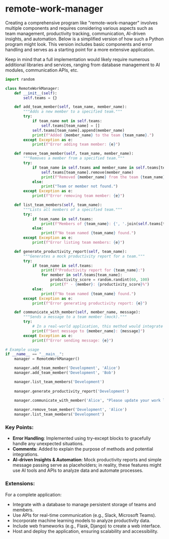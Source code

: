 # remote-work-manager

Creating a comprehensive program like "remote-work-manager" involves multiple components and requires considering various aspects such as team management, productivity tracking, communication, AI-driven insights, and automation. Below is a simplified version of how such a Python program might look. This version includes basic components and error handling and serves as a starting point for a more extensive application.

Keep in mind that a full implementation would likely require numerous additional libraries and services, ranging from database management to AI modules, communication APIs, etc.

```python
import random

class RemoteWorkManager:
    def __init__(self):
        self.teams = {}

    def add_team_member(self, team_name, member_name):
        """Adds a new member to a specified team."""
        try:
            if team_name not in self.teams:
                self.teams[team_name] = []
            self.teams[team_name].append(member_name)
            print(f"Added {member_name} to the team {team_name}.")
        except Exception as e:
            print(f"Error adding team member: {e}")

    def remove_team_member(self, team_name, member_name):
        """Removes a member from a specified team."""
        try:
            if team_name in self.teams and member_name in self.teams[team_name]:
                self.teams[team_name].remove(member_name)
                print(f"Removed {member_name} from the team {team_name}.")
            else:
                print("Team or member not found.")
        except Exception as e:
            print(f"Error removing team member: {e}")

    def list_team_members(self, team_name):
        """Lists all members of a specified team."""
        try:
            if team_name in self.teams:
                print(f"Members of {team_name}: {', '.join(self.teams[team_name])}")
            else:
                print(f"No team named {team_name} found.")
        except Exception as e:
            print(f"Error listing team members: {e}")

    def generate_productivity_report(self, team_name):
        """Generates a mock productivity report for a team."""
        try:
            if team_name in self.teams:
                print(f"Productivity report for {team_name}:")
                for member in self.teams[team_name]:
                    productivity_score = random.randint(60, 100)
                    print(f" - {member}: {productivity_score}%")
            else:
                print(f"No team named {team_name} found.")
        except Exception as e:
            print(f"Error generating productivity report: {e}")

    def communicate_with_member(self, member_name, message):
        """Sends a message to a team member (mock)."""
        try:
            # In a real-world application, this method would integrate with a communication tool like Slack or Teams API.
            print(f"Sent message to {member_name}: {message}")
        except Exception as e:
            print(f"Error sending message: {e}")

# Example usage
if __name__ == "__main__":
    manager = RemoteWorkManager()

    manager.add_team_member('Development', 'Alice')
    manager.add_team_member('Development', 'Bob')

    manager.list_team_members('Development')
    
    manager.generate_productivity_report('Development')

    manager.communicate_with_member('Alice', "Please update your work log.")
    
    manager.remove_team_member('Development', 'Alice')
    manager.list_team_members('Development')
```

### Key Points:
- **Error Handling**: Implemented using try-except blocks to gracefully handle any unexpected situations.
- **Comments**: Added to explain the purpose of methods and potential integrations.
- **AI-driven Insights & Automation**: Mock productivity reports and simple message passing serve as placeholders; in reality, these features might use AI tools and APIs to analyze data and automate processes.

### Extensions:
For a complete application:
- Integrate with a database to manage persistent storage of teams and members.
- Use APIs for real-time communication (e.g., Slack, Microsoft Teams).
- Incorporate machine learning models to analyze productivity data.
- Include web frameworks (e.g., Flask, Django) to create a web interface.
- Host and deploy the application, ensuring scalability and accessibility.